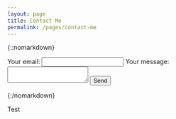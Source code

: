 ```yaml
---
layout: page
title: Contact Me
permalink: /pages/contact-me
---
```


{::nomarkdown}
<form
  action="https://formspree.io/f/xnqekkjk"
  method="POST"
>
  <label>
    Your email:
    <input type="email" name="email">
  </label>
  <label>
    Your message:
    <textarea name="message"></textarea>
  </label>
  <!-- your other form fields go here -->
  <button type="submit">Send</button>
</form>

{:/nomarkdown}

Test
